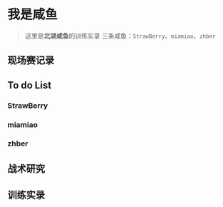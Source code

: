# 我是咸鱼
> 这里是**北湖咸鱼**的训练实录
> 三条咸鱼：`StrawBerry`、`miamiao`、`zhber`
## 现场赛记录

## To do List

### StrawBerry

### miamiao

### zhber

## 战术研究

## 训练实录
